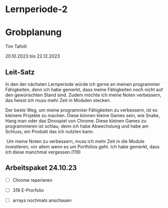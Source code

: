 # Lernperiode-2


# Grobplanung

Tim Tafolli

20.10.2023 bis 22.12.2023

## Leit-Satz

In den der nächsten Lernperiode würde ich gerne an meinen programmier Fähigkeiten, denn ich habe gemerkt, dass meine Fähigkeiten noch nicht auf den gewünschten Stand sind. Zudem möchte ich meine Noten verbessern, das heisst ich muss mehr Zeit in Modulen stecken.

Der beste Weg, um meine programmier Fähigkeiten zu verbessern, ist es kleinere Projekte zu machen. Diese können kleine Games sein, wie Snake, Hang man oder das Dinospiel von Chrome. Diese kleinen Games zu programmieren ist schlau, denn ich habe Abwechslung und habe am Schluss, ein Produkt das ich nutzten kann.

 Um meine Noten zu verbessern, muss ich mehr
Zeit in die Module investieren, vor allem wenn es um Portfolios geht. Ich habe
gemerkt, dass ich diese manchmal vergessen.(119)

## Arbeitspaket 24.10.23

- [ ] Chrome reperieren
- [ ] 319 E-Prorfolio
- [ ] arrays nochmals anschauen


